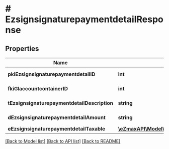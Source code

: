 # # EzsignsignaturepaymentdetailResponse

## Properties

Name | Type | Description | Notes
------------ | ------------- | ------------- | -------------
**pkiEzsignsignaturepaymentdetailID** | **int** | The unique ID of the Ezsignsignaturepaymentdetail |
**fkiGlaccountcontainerID** | **int** | The unique ID of the Glaccountcontainer | [optional]
**tEzsignsignaturepaymentdetailDescription** | **string** | A description for the Ezsignsignaturepaymentdetail. |
**dEzsignsignaturepaymentdetailAmount** | **string** | The amount of the for the Ezsignsignaturepaymentdetail |
**eEzsignsignaturepaymentdetailTaxable** | [**\eZmaxAPI\Model\FieldEEzsignsignaturepaymentdetailTaxable**](FieldEEzsignsignaturepaymentdetailTaxable.md) |  |

[[Back to Model list]](../../README.md#models) [[Back to API list]](../../README.md#endpoints) [[Back to README]](../../README.md)
